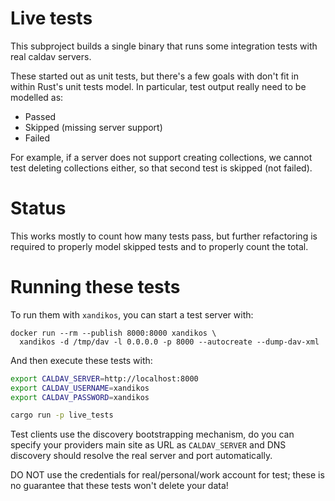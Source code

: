 # Live tests

This subproject builds a single binary that runs some integration tests with
real caldav servers.

These started out as unit tests, but there's a few goals with don't fit in
within Rust's unit tests model. In particular, test output really need to be
modelled as:

- Passed
- Skipped (missing server support)
- Failed

For example, if a server does not support creating collections, we cannot test
deleting collections either, so that second test is skipped (not failed).

# Status

This works mostly to count how many tests pass, but further refactoring is
required to properly model skipped tests and to properly count the total.

# Running these tests

To run them with `xandikos`, you can start a test server with:

```
docker run --rm --publish 8000:8000 xandikos \
  xandikos -d /tmp/dav -l 0.0.0.0 -p 8000 --autocreate --dump-dav-xml
```

And then execute these tests with:

```sh
export CALDAV_SERVER=http://localhost:8000
export CALDAV_USERNAME=xandikos
export CALDAV_PASSWORD=xandikos

cargo run -p live_tests
```

Test clients use the discovery bootstrapping mechanism, do you can specify your
providers main site as URL as `CALDAV_SERVER` and DNS discovery should resolve
the real server and port automatically.

DO NOT use the credentials for real/personal/work account for test; these is no
guarantee that these tests won't delete your data!
